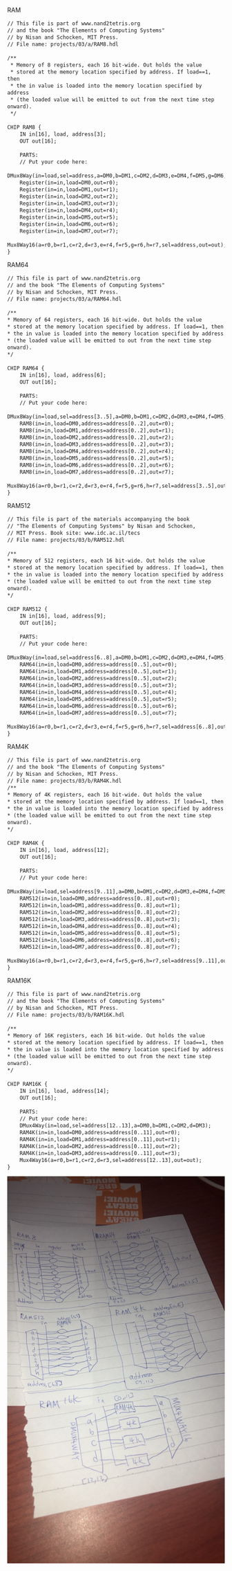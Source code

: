 RAM

    // This file is part of www.nand2tetris.org
    // and the book "The Elements of Computing Systems"
    // by Nisan and Schocken, MIT Press.
    // File name: projects/03/a/RAM8.hdl

    /**
     * Memory of 8 registers, each 16 bit-wide. Out holds the value
     * stored at the memory location specified by address. If load==1, then 
     * the in value is loaded into the memory location specified by address 
     * (the loaded value will be emitted to out from the next time step onward).
     */

    CHIP RAM8 {
        IN in[16], load, address[3];
        OUT out[16];

        PARTS:
        // Put your code here:
        DMux8Way(in=load,sel=address,a=DM0,b=DM1,c=DM2,d=DM3,e=DM4,f=DM5,g=DM6,h=DM7);
        Register(in=in,load=DM0,out=r0);
        Register(in=in,load=DM1,out=r1);
        Register(in=in,load=DM2,out=r2);
        Register(in=in,load=DM3,out=r3);
        Register(in=in,load=DM4,out=r4);
        Register(in=in,load=DM5,out=r5);
        Register(in=in,load=DM6,out=r6);
        Register(in=in,load=DM7,out=r7);
        Mux8Way16(a=r0,b=r1,c=r2,d=r3,e=r4,f=r5,g=r6,h=r7,sel=address,out=out);
    }

RAM64

    // This file is part of www.nand2tetris.org
    // and the book "The Elements of Computing Systems"
    // by Nisan and Schocken, MIT Press.
    // File name: projects/03/a/RAM64.hdl

    /**
    * Memory of 64 registers, each 16 bit-wide. Out holds the value
    * stored at the memory location specified by address. If load==1, then 
    * the in value is loaded into the memory location specified by address 
    * (the loaded value will be emitted to out from the next time step onward).
    */

    CHIP RAM64 {
        IN in[16], load, address[6];
        OUT out[16];

        PARTS:
        // Put your code here:
        DMux8Way(in=load,sel=address[3..5],a=DM0,b=DM1,c=DM2,d=DM3,e=DM4,f=DM5,g=DM6,h=DM7);
        RAM8(in=in,load=DM0,address=address[0..2],out=r0);
        RAM8(in=in,load=DM1,address=address[0..2],out=r1);
        RAM8(in=in,load=DM2,address=address[0..2],out=r2);
        RAM8(in=in,load=DM3,address=address[0..2],out=r3);
        RAM8(in=in,load=DM4,address=address[0..2],out=r4);
        RAM8(in=in,load=DM5,address=address[0..2],out=r5);
        RAM8(in=in,load=DM6,address=address[0..2],out=r6);
        RAM8(in=in,load=DM7,address=address[0..2],out=r7);
        Mux8Way16(a=r0,b=r1,c=r2,d=r3,e=r4,f=r5,g=r6,h=r7,sel=address[3..5],out=out);
    }

RAM512

    // This file is part of the materials accompanying the book 
    // "The Elements of Computing Systems" by Nisan and Schocken, 
    // MIT Press. Book site: www.idc.ac.il/tecs
    // File name: projects/03/b/RAM512.hdl

    /**
    * Memory of 512 registers, each 16 bit-wide. Out holds the value
    * stored at the memory location specified by address. If load==1, then 
    * the in value is loaded into the memory location specified by address 
    * (the loaded value will be emitted to out from the next time step onward).
    */

    CHIP RAM512 {
        IN in[16], load, address[9];
        OUT out[16];

        PARTS:
        // Put your code here:
        DMux8Way(in=load,sel=address[6..8],a=DM0,b=DM1,c=DM2,d=DM3,e=DM4,f=DM5,g=DM6,h=DM7);
        RAM64(in=in,load=DM0,address=address[0..5],out=r0);
        RAM64(in=in,load=DM1,address=address[0..5],out=r1);
        RAM64(in=in,load=DM2,address=address[0..5],out=r2);
        RAM64(in=in,load=DM3,address=address[0..5],out=r3);
        RAM64(in=in,load=DM4,address=address[0..5],out=r4);
        RAM64(in=in,load=DM5,address=address[0..5],out=r5);
        RAM64(in=in,load=DM6,address=address[0..5],out=r6);
        RAM64(in=in,load=DM7,address=address[0..5],out=r7);
        Mux8Way16(a=r0,b=r1,c=r2,d=r3,e=r4,f=r5,g=r6,h=r7,sel=address[6..8],out=out);
    }

RAM4K

    // This file is part of www.nand2tetris.org
    // and the book "The Elements of Computing Systems"
    // by Nisan and Schocken, MIT Press.
    // File name: projects/03/b/RAM4K.hdl
    /**
    * Memory of 4K registers, each 16 bit-wide. Out holds the value
    * stored at the memory location specified by address. If load==1, then 
    * the in value is loaded into the memory location specified by address 
    * (the loaded value will be emitted to out from the next time step onward).
    */

    CHIP RAM4K {
        IN in[16], load, address[12];
        OUT out[16];

        PARTS:
        // Put your code here:
        DMux8Way(in=load,sel=address[9..11],a=DM0,b=DM1,c=DM2,d=DM3,e=DM4,f=DM5,g=DM6,h=DM7);
        RAM512(in=in,load=DM0,address=address[0..8],out=r0);
        RAM512(in=in,load=DM1,address=address[0..8],out=r1);
        RAM512(in=in,load=DM2,address=address[0..8],out=r2);
        RAM512(in=in,load=DM3,address=address[0..8],out=r3);
        RAM512(in=in,load=DM4,address=address[0..8],out=r4);
        RAM512(in=in,load=DM5,address=address[0..8],out=r5);
        RAM512(in=in,load=DM6,address=address[0..8],out=r6);
        RAM512(in=in,load=DM7,address=address[0..8],out=r7);
        Mux8Way16(a=r0,b=r1,c=r2,d=r3,e=r4,f=r5,g=r6,h=r7,sel=address[9..11],out=out);
    }

RAM16K

    // This file is part of www.nand2tetris.org
    // and the book "The Elements of Computing Systems"
    // by Nisan and Schocken, MIT Press.
    // File name: projects/03/b/RAM16K.hdl

    /**
    * Memory of 16K registers, each 16 bit-wide. Out holds the value
    * stored at the memory location specified by address. If load==1, then 
    * the in value is loaded into the memory location specified by address 
    * (the loaded value will be emitted to out from the next time step onward).
    */

    CHIP RAM16K {
        IN in[16], load, address[14];
        OUT out[16];

        PARTS:
        // Put your code here:
        DMux4Way(in=load,sel=address[12..13],a=DM0,b=DM1,c=DM2,d=DM3);
        RAM4K(in=in,load=DM0,address=address[0..11],out=r0);
        RAM4K(in=in,load=DM1,address=address[0..11],out=r1);
        RAM4K(in=in,load=DM2,address=address[0..11],out=r2);
        RAM4K(in=in,load=DM3,address=address[0..11],out=r3);
        Mux4Way16(a=r0,b=r1,c=r2,d=r3,sel=address[12..13],out=out);
    }

![image](https://github.com/mnnmnm/co109a/blob/master/homework/pic/work6.jpg)